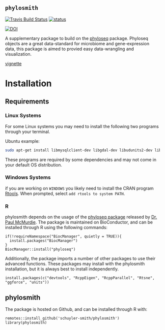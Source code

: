 
## `phylosmith`

[![Travis Build Status](https://travis-ci.org/schuyler-smith/phylosmith.svg?branch=master)](https://github.com/schuyler-smith/phylosmith) 
[![status](http://joss.theoj.org/papers/4d4780ab16c487764ebe108fa6bcdc2c/status.svg)](http://joss.theoj.org/papers/4d4780ab16c487764ebe108fa6bcdc2c)

[![DOI](https://zenodo.org/badge/159598780.svg)](https://zenodo.org/badge/latestdoi/159598780)

A supplementary package to build on the [phyloseq](https://github.com/joey711/phyloseq) package. Phyloseq objects are a great data-standard for microbiome and gene-expression data, this package is aimed to provied easy data-wrangling and visualization.


[vignette](https://schuyler-smith.github.io/phylosmith/)

# Installation
## Requirements
### Linux Systems 
For some Linux systems you may need to install the following two programs through your terminal.

Ubuntu example:
```bash
sudo apt-get install libmysqlclient-dev libgdal-dev libudunits2-dev libfontconfig1-dev
```
These programs are required by some dependencies and may not come in your default OS distribution.

### Windows Systems 

if you are working on `WINDOWS` you likely need to install the CRAN program <a href="https://cran.r-project.org/bin/windows/Rtools/" target="_blank" >Rtools</a>. When prompted, select `add rtools to system PATH`.

### R

phylosmith depends on the usage of the [phyloseq package](https://journals.plos.org/plosone/article?id=10.1371/journal.pone.0061217) released by [Dr. Paul McMurdie](https://github.com/joey711). The package is maintained on BioConductor, and can be installed through R using the following commands:

```
if(!requireNamespace("BiocManager", quietly = TRUE)){
  install.packages("BiocManager")
} 
BiocManager::install("phyloseq")
```

Additionally, the package imports a number of other packages to use their advanced functions. These packages may install with the phylosmith installation, but it is always best to install independently.

```
install.packages(c("devtools", "RcppEigen", "RcppParallel", "Rtsne", "ggforce", "units"))
```

## phylosmith

The package is hosted on Github, and can be installed through R with:
```
remotes::install_github('schuyler-smith/phylosmith')
library(phylosmith)
```


